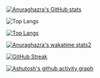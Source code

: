 [![Anuraghazra's GitHub stats](https://github-readme-stats.vercel.app/api?username=NatashaDashkovska)](https://github.com/anuraghazra/github-readme-stats)

![Top Langs](https://github-readme-stats.vercel.app/api/top-langs/?username=NatashaDashkovska&langs_count=8&layout=compact)

[![Top Langs](https://github-readme-stats.vercel.app/api/top-langs/?username=NatashaDashkovska&layout=compact)](https://github.com/anuraghazra/github-readme-stats)

[![Anuraghazra's wakatime stats2](https://github-readme-stats.vercel.app/api/wakatime?username=NatashaDashkovska)](https://github.com/anuraghazra/github-readme-stats)

[![GitHub Streak](https://github-readme-streak-stats.herokuapp.com/?user=NatashaDashkovska)](https://git.io/streak-stats)


[![Ashutosh's github activity graph](https://activity-graph.herokuapp.com/graph?NatashaDashkovska=Ashutosh00710)](https://github.com/ashutosh00710/github-readme-activity-graph)

